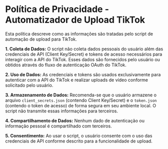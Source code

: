# Política de Privacidade - Automatizador de Upload TikTok

Esta política descreve como as informações são tratadas pelo script de automação de upload para TikTok.

**1. Coleta de Dados:**
O script não coleta dados pessoais do usuário além das credenciais de API (Client Key/Secret) e tokens de acesso necessários para interagir com a API do TikTok. Esses dados são fornecidos pelo usuário ou obtidos através do fluxo de autenticação OAuth do TikTok.

**2. Uso de Dados:**
As credenciais e tokens são usados exclusivamente para autenticar com a API do TikTok e realizar uploads de vídeo conforme solicitado pelo usuário.

**3. Armazenamento de Dados:**
Recomenda-se que o usuário armazene o arquivo `client_secrets.json` (contendo Client Key/Secret) e o `token.json` (contendo o token de acesso) de forma segura em seu ambiente local. O script não transmite essas informações para terceiros.

**4. Compartilhamento de Dados:**
Nenhum dado de autenticação ou informação pessoal é compartilhado com terceiros.

**5. Consentimento:**
Ao usar o script, o usuário consente com o uso das credenciais de API conforme descrito para a funcionalidade de upload.
